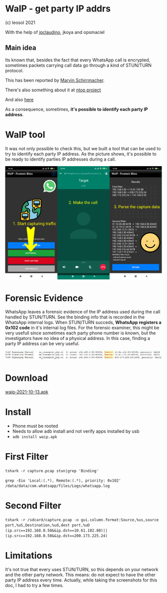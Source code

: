 # WaIP - get party IP addrs
(c) leosol 2021

With the help of [jpclaudino](https://github.com/jpclaudino), jkoya and opsmaciel


## Main idea
Its known that, besides the fact that every WhatsApp call is encrypted, sometimes packets carrying call data go through a kind of STUN/TURN protocol.

This has been reported by [Marvin Schirrmacher](https://medium.com/@schirrmacher/analyzing-whatsapp-calls-176a9e776213).

There's also something about it at [ntop project](https://github.com/ntop/nDPI/issues/530)

And also [here](https://techbriefly.com/2021/07/14/this-security-flaw-in-whatsapp-could-leak-your-ip-address/) 

As a consequence, sometimes, **it's possible to identify each party IP address**. 

# WaIP tool
It was not only possible to check this, but we built a tool that can be used to try to identify each party IP address.
As the picture shows, it's possible to be ready to identify parties IP addresses during a call.

![Summary](pics/summary.png)

# Forensic Evidence
WhatsApp leaves a forensic evidence of the IP address used during the call handled by STUN/TURN.
See the binding info that is recorded in the WhatsApp internal logs. When STUN/TURN succeds, **WhatsApp registers a 0x102 code** in it's internal log files.
For the forensic examiner, this might be very usefull since sometimes each party phone number is known, but the investigators have no idea of a physical address. In this case, finding a party IP address can be very useful.

![Forensic Evidence](pics/whatsapp-log.JPG)

# Download
[waip-2021-10-13.apk](/dist/waip-2021-10-13.apk)

# Install
- Phone must be rooted
- Needs to allow adb install and not verify apps installed by usb
- ``adb install waip.apk``

# First Filter

``tshark -r capture.pcap stun|grep 'Binding'``

``grep -Eio 'Local:(.*), Remote:(.*), priority: 0x102' /data/data/com.whatsapp/files/Logs/whatsapp.log``

# Second Filter

``tshark -r /sdcard/capture.pcap -o gui.column.format:Source,%us,source port,%uS,Destination,%ud,dest port,%uD (ip.src==192.168.0.50&&ip.dst==10.61.102.80)||(ip.src==192.168.0.50&&ip.dst==200.173.225.24)``

# Limitations

It's not true that every uses STUN/TURN, so this depends on your network and the other party network. This means: do not expect to have the other party IP address every time.
Actually, while taking the screenshots for this doc, I had to try a few times.
